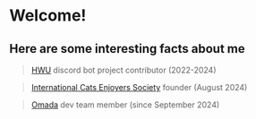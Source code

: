 # Welcome!

## Here are some interesting facts about me

> [HWU](https://highways2b2t.net) discord bot project contributor (2022-2024)

> [International Cats Enjoyers Society](https://discord.gg/f32UQYZ9x8) founder (August 2024)

> [Omada](https://omada.cafe) dev team member (since September 2024)
